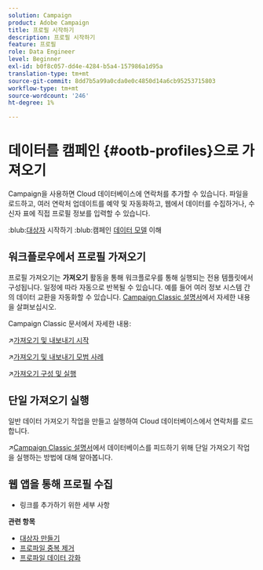 ```yaml
---
solution: Campaign
product: Adobe Campaign
title: 프로필 시작하기
description: 프로필 시작하기
feature: 프로필
role: Data Engineer
level: Beginner
exl-id: b0f8c057-dd4e-4284-b5a4-157986a1d95a
translation-type: tm+mt
source-git-commit: 8dd7b5a99a0cda0e0c4850d14a6cb95253715803
workflow-type: tm+mt
source-wordcount: '246'
ht-degree: 1%

---
```


# 데이터를 캠페인 {#ootb-profiles}으로 가져오기

Campaign을 사용하면 Cloud 데이터베이스에 연락처를 추가할 수 있습니다. 파일을 로드하고, 여러 연락처 업데이트를 예약 및 자동화하고, 웹에서 데이터를 수집하거나, 수신자 표에 직접 프로필 정보를 입력할 수 있습니다.

:blub:[대상자](audiences.md) 시작하기
:blub:캠페인 [데이터 모델](../dev/datamodel.md) 이해

## 워크플로우에서 프로필 가져오기

프로필 가져오기는 **가져오기** 활동을 통해 워크플로우를 통해 실행되는 전용 템플릿에서 구성됩니다. 일정에 따라 자동으로 반복될 수 있습니다. 예를 들어 여러 정보 시스템 간의 데이터 교환을 자동화할 수 있습니다. [Campaign Classic 설명서](https://experienceleague.adobe.com/docs/campaign-classic/using/getting-started/importing-and-exporting-data/import-export-workflows.html)에서 자세한 내용을 살펴보십시오.


Campaign Classic 문서에서 자세한 내용:

:arrow_upper_right:[가져오기 및 내보내기 시작](https://experienceleague.adobe.com/docs/campaign-classic/using/getting-started/importing-and-exporting-data/get-started-data-import-export.html)

:arrow_upper_right:[가져오기 및 내보내기 모범 사례](https://experienceleague.adobe.com/docs/campaign-classic/using/getting-started/importing-and-exporting-data/best-practices/import-export-best-practices.html)

:arrow_upper_right:[가져오기 구성 및 실행](https://experienceleague.adobe.com/docs/campaign-classic/using/getting-started/importing-and-exporting-data/generic-imports-exports/executing-import-jobs.html)

## 단일 가져오기 실행

일반 데이터 가져오기 작업을 만들고 실행하여 Cloud 데이터베이스에서 연락처를 로드합니다.

:arrow_upper_right:[Campaign Classic 설명서](https://experienceleague.adobe.com/docs/campaign-classic/using/getting-started/importing-and-exporting-data/generic-imports-exports/about-generic-imports-exports.html)에서 데이터베이스를 피드하기 위해 단일 가져오기 작업을 실행하는 방법에 대해 알아봅니다.

## 웹 앱을 통해 프로필 수집

+ 링크를 추가하기 위한 세부 사항


**관련 항목**

* [대상자 만들기](audiences.md)
* [프로파일 중복 제거](https://experienceleague.adobe.com/docs/campaign-classic/using/automating-with-workflows/use-cases/data-management/deduplication-merge.html)
* [프로파일 데이터 강화](https://experienceleague.adobe.com/docs/campaign-classic/using/automating-with-workflows/use-cases/data-management/enriching-data.html)
